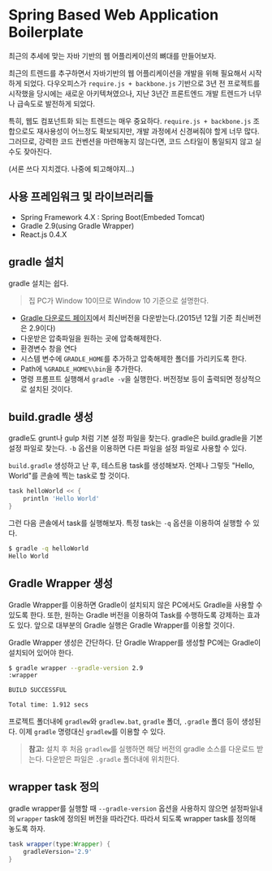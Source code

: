 # Spring Based Web Application Boilerplate

최근의 추세에 맞는 자바 기반의 웹 어플리케이션의 뼈대를 만들어보자.

최근의 트렌드를 추구하면서 자바기반의 웹 어플리케이션을 개발을 위해 필요해서 시작하게 되었다. 다우오피스가 `require.js + backbone.js` 기반으로 3년 전 프로젝트를 시작했을 당시에는 새로운 아키텍쳐였으나, 지난 3년간 프론트엔드 개발 트렌드가 너무나 급속도로 발전하게 되었다.

특히, 웹도 컴포넌트화 되는 트렌드는 매우 중요하다. `require.js + backbone.js` 조합으로도 재사용성이 어느정도 확보되지만, 개발 과정에서 신경써줘야 할게 너무 많다. 그러므로, 강력한 코드 컨벤션을 마련해놓지 않는다면, 코드 스타일이 통일되지 않고 실수도 잦아진다. 

(서론 쓰다 지치겠다. 나중에 퇴고해야지...)


## 사용 프레임워크 및 라이브러리들
- Spring Framework 4.X : Spring Boot(Embeded Tomcat)
- Gradle 2.9(using Gradle Wrapper)
- React.js 0.4.X


## gradle 설치
gradle 설치는 쉽다.

> 집 PC가 Window 10이므로 Window 10 기준으로 설명한다.

- [Gradle 다운로드 페이지](http://gradle.org/gradle-download/)에서 최신버전을 다운받는다.(2015년 12월 기준 최신버전은 2.9이다)
- 다운받은 압축파일을 원하는 곳에 압축해제한다.
- 환경변수 창을 연다
- 시스템 변수에 `GRADLE_HOME`를 추가하고 압축해제한 폴더를 가리키도록 한다.
- Path에 `%GRADLE_HOME%\bin`을 추가한다.
- 명령 프롬프트 실행해서 `gradle -v`을 실행한다. 버전정보 등이 출력되면 정상적으로 설치된 것이다.

## build.gradle 생성
gradle도 grunt나 gulp 처럼 기본 설정 파일을 찾는다. gradle은 build.gradle을 기본 설정 파일로 찾는다. `-b` 옵션을 이용하면 다른 파일을 설정 파일로 사용할 수 있다.

`build.gradle` 생성하고 난 후, 테스트용 task를 생성해보자. 언제나 그렇듯 "Hello, World"를 콘솔에 찍는 task로 할 것이다.

```groovy
task helloWorld << {
	println 'Hello World'
}
```
그런 다음 콘솔에서 task를 실행해보자. 특정 task는 `-q` 옵션을 이용하여 실행할 수 있다.

```sh
$ gradle -q helloWorld
Hello World
```

## Gradle Wrapper 생성
Gradle Wrapper를 이용하면 Gradle이 설치되지 않은 PC에서도 Gradle을 사용할 수 있도록 한다. 또한, 원하는 Gradle 버전을 이용하여 Task를 수행하도록 강제하는 효과도 있다. 앞으로 대부분의 Gradle 실행은 Gradle Wrapper를 이용할 것이다.

Gradle Wrapper 생성은 간단하다. 단 Gradle Wrapper를 생성할 PC에는 Gradle이 설치되어 있어야 한다.

```sh
$ gradle wrapper --gradle-version 2.9
:wrapper

BUILD SUCCESSFUL

Total time: 1.912 secs
```

프로젝트 폴더내에 `gradlew`와 `gradlew.bat`, `gradle` 폴더, `.gradle` 폴더 등이 생성된다. 이제 `gradle` 명령대신 `gradlew`를 이용할 수 있다.

> **참고:** 설치 후 처음 `gradlew`를 실행하면 해당 버전의 gradle 소스를 다운로드 받는다. 다운받은 파일은 `.gradle` 폴더내에 위치한다.


## wrapper task 정의
gradle wrapper를 실행할 때 `--gradle-version` 옵션을 사용하지 않으면 설정파일내의 `wrapper` task에 정의된 버전을 따라간다. 따라서 되도록 wrapper task를 정의해 놓도록 하자.

```groovy
task wrapper(type:Wrapper) {
	gradleVersion='2.9'
}
```